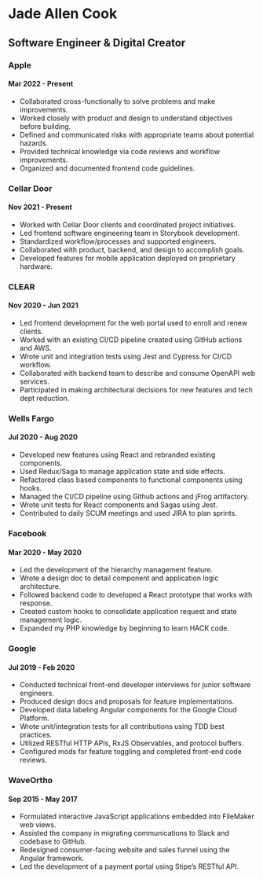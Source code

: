 # Jade Allen Cook
## Software Engineer & Digital Creator

### Apple
#### Mar 2022 - Present
- Collaborated cross-functionally to solve problems and make improvements.
- Worked closely with product and design to understand objectives before building.
- Defined and communicated risks with appropriate teams about potential hazards.
- Provided technical knowledge via code reviews and workflow improvements.
- Organized and documented frontend code guidelines.

### Cellar Door
#### Nov 2021 - Present
- Worked with Cellar Door clients and coordinated project initiatives.
- Led frontend software engineering team in Storybook development.
- Standardized workflow/processes and supported engineers.
- Collaborated with product, backend, and design to accomplish goals.
- Developed features for mobile application deployed on proprietary hardware.

### CLEAR
#### Nov 2020 - Jun 2021
- Led frontend development for the web portal used to enroll and renew clients.
- Worked with an existing CI/CD pipeline created using GitHub actions and AWS.
- Wrote unit and integration tests using Jest and Cypress for CI/CD workflow.
- Collaborated with backend team to describe and consume OpenAPI web services.
- Participated in making architectural decisions for new features and tech dept reduction.

### Wells Fargo
#### Jul 2020 - Aug 2020
- Developed new features using React and rebranded existing components.
- Used Redux/Saga to manage application state and side effects.
- Refactored class based components to functional components using hooks.
- Managed the CI/CD pipeline using Github actions and jFrog artifactory.
- Wrote unit tests for React components and Sagas using Jest.
- Contributed to daily SCUM meetings and used JIRA to plan sprints.

### Facebook
#### Mar 2020 - May 2020
- Led the development of the hierarchy management feature.
- Wrote a design doc to detail component and application logic architecture.
- Followed backend code to developed a React prototype that works with response.
- Created custom hooks to consolidate application request and state management logic.
- Expanded my PHP knowledge by beginning to learn HACK code.

### Google
#### Jul 2019 - Feb 2020
- Conducted technical front-end developer interviews for junior software engineers.
- Produced design docs and proposals for feature implementations.
- Developed data labeling Angular components for the Google Cloud Platform.
- Wrote unit/integration tests for all contributions using TDD best practices.
- Utilized RESTful HTTP APIs, RxJS Observables, and protocol buffers.
- Configured mods for feature toggling and completed front-end code reviews.

### WaveOrtho
#### Sep 2015 - May 2017
- Formulated interactive JavaScript applications embedded into FileMaker web views.
- Assisted the company in migrating communications to Slack and codebase to GitHub.
- Redesigned consumer-facing website and sales funnel using the Angular framework.
- Led the development of a payment portal using Stipe’s RESTful API.
